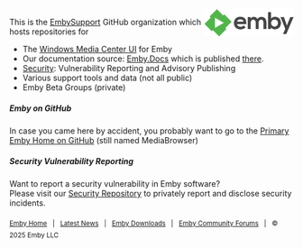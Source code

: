 <img align="right" height="48" src="logo.png" />

This is the [EmbySupport](https://github.com/EmbySupport) GitHub organization which hosts repositories for

- The [Windows Media Center UI](https://github.com/EmbySupport/Emby.WMC.UI) for Emby
- Our documentation source: [Emby.Docs](https://github.com/EmbySupport/Emby.Docs) which is published [there](https://emby.media/support/articles/Home.html).
- [Security](https://github.com/EmbySupport/Emby.Security): Vulnerability Reporting and Advisory Publishing
- Various support tools and data (not all public)
- Emby Beta Groups (private)

##### Emby on GitHub

In case you came here by accident, you probably want to go to the [Primary Emby Home on GitHub](https://github.com/MediaBrowser) (still named MediaBrowser)

##### Security Vulnerability Reporting

Want to report a security vulnerability in Emby software?  
Please visit our [Security Repository](https://github.com/EmbySupport/security) to privately report and disclose security incidents.  

<sub>[Emby Home](https://emby.media/) &nbsp; | &nbsp; [Latest News](https://emby.media/community/index.php?/blogs/) &nbsp; | &nbsp; [Emby Downloads](https://emby.media/download.html) &nbsp; | &nbsp; [Emby Community Forums](https://emby.media/community/) &nbsp; | &nbsp; © 2025 Emby LLC</sub>
